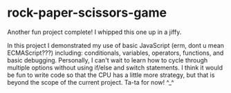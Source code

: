 # rock-paper-scissors-game
Another fun project complete! I whipped this one up in a jiffy. 

In this project I demonstrated my use of basic JavaScript (erm, dont u mean ECMAScript???) including: conditionals, variables, operators, functions, and basic debugging. Personally, I can't wait to learn how to cycle through multiple options without using if/else and switch statements. I think it would be fun to write code so that the CPU has a little more strategy, but that is beyond the scope of the current project. Ta-ta for now! ^_^